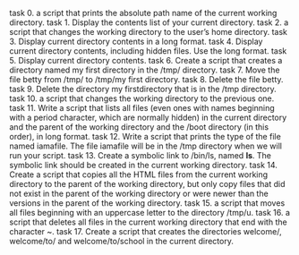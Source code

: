 task 0. a script that prints the absolute path name of the current working directory.
task 1. Display the contents list of your current directory.
task 2. a script that changes the working directory to the user’s home directory.
task 3. Display current directory contents in a long format.
task 4. Display current directory contents, including hidden files. Use the long format.
task 5. Display current directory contents.
task 6. Create a script that creates a directory named my first directory in the /tmp/ directory.
task 7. Move the file betty from /tmp/ to /tmp/my first directory.
task 8. Delete the file betty.
task 9. Delete the directory my firstdirectory that is in the /tmp directory.
task 10. a script that changes the working directory to the previous one.
task 11. Write a script that lists all files (even ones with names beginning with a period character, which are normally hidden) in the current directory and the parent of the working directory and the /boot directory (in this order), in long format. 
task 12. Write a script that prints the type of the file named iamafile. The file iamafile will be in the /tmp directory when we will run your script.
task 13. Create a symbolic link to /bin/ls, named __ls__. The symbolic link should be created in the current working directory. 
task 14. Create a script that copies all the HTML files from the current working directory to the parent of the working directory, but only copy files that did not exist in the parent of the working directory or were newer than the versions in the parent of the working directory. 
task 15. a script that moves all files beginning with an uppercase letter to the directory /tmp/u. 
task 16. a script that deletes all files in the current working directory that end with the character ~.
task 17. Create a script that creates the directories welcome/, welcome/to/ and welcome/to/school in the current directory.
